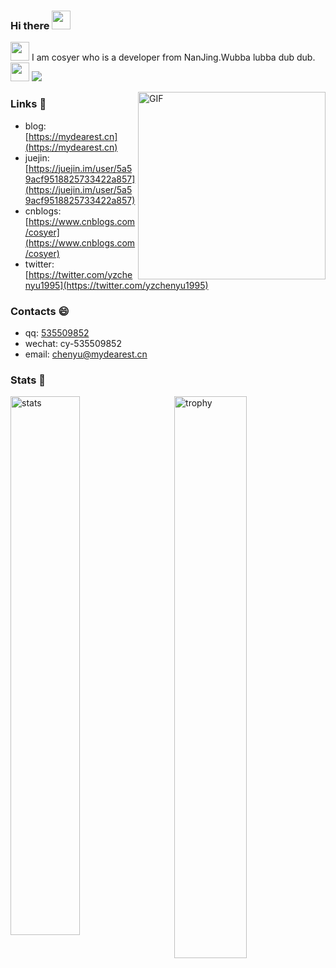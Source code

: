 ### Hi there <img src="https://emojis.slackmojis.com/emojis/images/1579216111/7550/pikachu_wave.gif?1579216111" width="30" /> 
<!-- <img src="https://raw.githubusercontent.com/MartinHeinz/MartinHeinz/master/wave.gif" width="30px"> -->
<!-- 👋 -->

<img src="https://emojis.slackmojis.com/emojis/images/1479080836/1363/eevee.gif?1479080836" width="30" /> I am cosyer who is a developer from NanJing.Wubba lubba dub dub. <img src="https://emojis.slackmojis.com/emojis/images/1588315024/8823/hyperkitty.gif?1588315024" width="30" /> ![](https://visitor-badge.glitch.me/badge?page_id=cosyer)

<img align="right" alt="GIF" src="https://media.giphy.com/media/SWoSkN6DxTszqIKEqv/giphy.gif" height="300" />

### Links 📌

- blog: [https://mydearest.cn](https://mydearest.cn)
- juejin: [https://juejin.im/user/5a59acf9518825733422a857](https://juejin.im/user/5a59acf9518825733422a857)
- cnblogs: [https://www.cnblogs.com/cosyer](https://www.cnblogs.com/cosyer)
- twitter: [https://twitter.com/yzchenyu1995](https://twitter.com/yzchenyu1995)

### Contacts 😄

- qq: <a href="tencent://message/?uin=535509852&Site=-&Menu=yes" target="_blank">535509852</a>
- wechat: cy-535509852
- email: chenyu@mydearest.cn

### Stats 🌱

<img src="https://github-readme-stats.vercel.app/api?username=cosyer&show_icons=true&hide_border=true&hide=contribs,prs" alt="stats" width="47%" align="left"/>

<img src="https://github-profile-trophy.vercel.app/?username=cosyer&theme=flat&column=3&margin-w=10&title=Stars,Commit,Issues" alt="trophy" width="48%" align="right"/>
